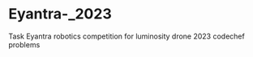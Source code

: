 # Eyantra-_2023
 Task Eyantra robotics competition for luminosity drone 2023
  codechef problems
  
